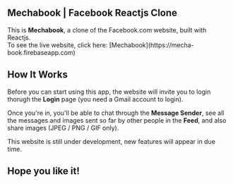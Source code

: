 ## Mechabook | Facebook Reactjs Clone

<p>
  This is <strong>Mechabook</strong>, a clone of the Facebook.com website, built with Reactjs.
  <br/>
  To see the live website, click here: [Mechabook](https://mecha-book.firebaseapp.com)
</p>

## How It Works

<p>
  Before you can start using this app, the website will invite you to login thorugh the <strong>Login</strong> page (you need a Gmail account to login).
</p>

<p>
  Once you're in, you'll be able to chat through the <strong>Message Sender</strong>, see all the messages and images sent so far by other people in the <strong>Feed</strong>, and also share images (JPEG / PNG / GIF only).
</p>

<p>
  This website is still under development, new features will appear in due time.
</p>

<h2>Hope you like it!</h2>
